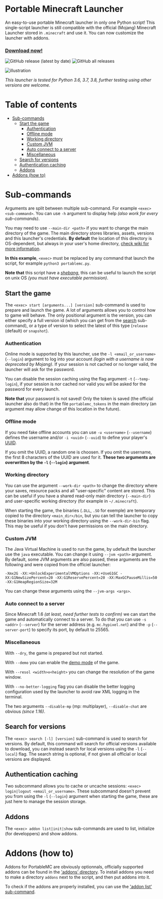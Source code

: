 # Portable Minecraft Launcher
An easy-to-use portable Minecraft launcher in only one Python script!
This single-script launcher is still compatible with the official (Mojang) Minecraft Launcher stored
in `.minecraft` and use it.
You can now customize the launcher with addons.

### [Download now!](https://github.com/mindstorm38/portablemc/releases)

![GitHub release (latest by date)](https://img.shields.io/github/v/release/mindstorm38/portablemc)
![GitHub all releases](https://img.shields.io/github/downloads/mindstorm38/portablemc/total)

![illustration](https://github.com/mindstorm38/portablemc/blob/master/illustration.png?raw=true)

*This launcher is tested for Python 3.6, 3.7, 3.8, further testing using other versions are welcome.*

# Table of contents
- [Sub-commands](#sub-commands)
  - [Start the game](#start-the-game)
    - [Authentication](#authentication)
    - [Offline mode](#offline-mode)
    - [Working directory](#working-directory)
    - [Custom JVM](#custom-jvm)
    - [Auto connect to a server](#auto-connect-to-a-server)
    - [Miscellaneous](#miscellaneous)
  - [Search for versions](#search-for-versions)
  - [Authentication caching](#authentication-caching)
  - [Addons](#addons)
- [Addons (how to)](#addons-how-to)

# Sub-commands
Arguments are split between multiple sub-command. For example `<exec> <sub-command>`. You can use `-h` 
argument to display help *(also work for every sub-commands)*.

You may need to use `--main-dir <path>` if you want to change the main directory of the game. The main
directory stores libraries, assets, versions and this launcher's credentials. **By default** the location
of this directory is OS-dependent, but always in your user's home directory, 
[check wiki for more information](https://minecraft-fr.gamepedia.com/.minecraft).

**In this example**, `<exec>` must be replaced by any command that 
launch the script, for example `python3 portablemc.py`.

**Note that** this script have a *[shebang](https://fr.wikipedia.org/wiki/Shebang)*, this can be
useful to launch the script on unix OS *(you must have executable permission)*.

## Start the game
The `<exec> start [arguments...] [version]` sub-command is used to prepare and launch the game. A lot
of arguments allows you to control how to game will behave. The only positional argument is the version,
you can either specify a full version id (which you can get from the [search](#search-for-versions) 
sub-command), or a type of version to select the latest of this type (`release` (default) or `snapshot`).

### Authentication
Online mode is supported by this launcher, use the `-l <email_or_username>` (`--login`) argument to
log into your account *(login with a username is now deprecated by Mojang)*. If your session is not
cached or no longer valid, the launcher will ask for the password.

You can disable the session caching using the flag argument `-t` (`--temp-login`), if your session is 
nor cached nor valid you will be asked for the password for every launch.

**Note that** your password is not saved! Only the token is saved (the official launcher also do that)
in the file `portablemc_tokens` in the main directory (an argument may allow change of this location
in the future).

### Offline mode
If you need fake offline accounts you can use `-u <username>` (`--username`) defines the username and/or
`-i <uuid>` (`--uuid`) to define your player's [UUID](https://fr.wikipedia.org/wiki/Universally_unique_identifier).

If you omit the UUID, a random one is choosen. If you omit the username, the first 8 characters of the UUID
are used for it. **These two arguments are overwritten by the `-l` (`--login`) argument**.

### Working directory
You can use the argument `--work-dir <path>` to change the directory where your saves, resource packs and
all "user-specific" content are stored. This can be useful if you have a shared read-only main directory 
(`--main-dir`) and user-specific working directory (for example in `~/.minecraft`).

When starting the game, the binaries (`.DLL`, `.SO` for exemple) are temporary copied to the directory
`<main_dir>/bin`, but you can tell the launcher to copy these binaries into your working directory using
the `--work-dir-bin` flag. This may be useful if you don't have permissions on the main directory.

### Custom JVM
The Java Virtual Machine is used to run the game, by udefault the launcher use the `java` executable. You
can change it using `--jvm <path>` argument. By default, some JVM arguments are also passed, these arguments
are the following and were copied from the officiel launcher:

```
-Xmx2G -XX:+UnlockExperimentalVMOptions -XX:+UseG1GC -XX:G1NewSizePercent=20 -XX:G1ReservePercent=20 -XX:MaxGCPauseMillis=50 -XX:G1HeapRegionSize=32M
```

You can change these arguments using the `--jvm-args <args>`.

### Auto connect to a server
Since Minecraft 1.6 *(at least, need further tests to confirm)* we can start the game and automatically
connect to a server. To do that you can use `-s <addr>` (`--server`) for the server address 
(e.g. `mc.hypixel.net`) and the `-p` (`--server-port`) to specify its port, by default to 25565.

### Miscellaneous
With `--dry`, the game is prepared but not started.

With `--demo` you can enable the [demo mode](https://minecraft.gamepedia.com/Demo_mode) of the game.  

With `--resol <width>x<height>` you can change the resolution of the game window.

With `--no-better-logging` flag you can disable the better logging configuration used by the launcher
to avoid raw XML logging in the terminal.

The two arguments `--disable-mp` (mp: multiplayer), `--disable-chat` are obvious *(since 1.16)*.

## Search for versions
The `<exec> search [-l] [version]` sub-command is used to search for versions. By default, this command
will search for official versions available to download, you can instead search for local versions
using the `-l` (`--local`) flag. The search string is optional, if not given all official or local
versions are displayed.

## Authentication caching
Two subcommand allows you to cache or uncache sessions: `<exec> login|logout <email_or_username>`.
These subcommand doesn't prevent you from using the `-l` (`--login`) argument when starting the game,
these are just here to manage the session storage.

## Addons
The `<exec> addon list|init|show` sub-commands are used to list, initialize (for developpers) and show
addons.

# Addons (how to)
Addons for PortableMC are obviously optionnals, officially supported addons can be found in the
['addons' directory](https://github.com/mindstorm38/portablemc/tree/master/addons).
To install addons you need to make a directory `addons` next to the script, and then put addons into it.

To check if the addons are properly installed, you can use the ['addon list' sub-command](#addons).
